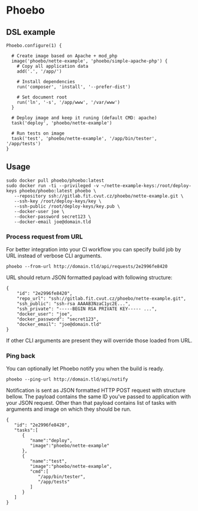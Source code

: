 # Phoebo

## DSL example

~~~
Phoebo.configure(1) {

  # Create image based on Apache + mod_php
  image('phoebo/nette-example', 'phoebo/simple-apache-php') {
    # Copy all application data
    add('.', '/app/')

    # Install dependencies
    run('composer', 'install', '--prefer-dist')

    # Set document root
    run('ln', '-s', '/app/www', '/var/www')
  }

  # Deploy image and keep it runing (default CMD: apache)
  task('deploy', 'phoebo/nette-example')

  # Run tests on image
  task('test', 'phoebo/nette-example', '/app/bin/tester', '/app/tests')
}
~~~

## Usage

~~~
sudo docker pull phoebo/phoebo:latest
sudo docker run -ti --privileged -v ~/nette-example-keys:/root/deploy-keys phoebo/phoebo:latest phoebo \
   --repository ssh://gitlab.fit.cvut.cz/phoebo/nette-example.git \
   --ssh-key /root/deploy-keys/key \
   --ssh-public /root/deploy-keys/key.pub \
   --docker-user joe \
   --docker-password secret123 \
   --docker-email joe@domain.tld
~~~

### Process request from URL

For better integration into your CI workflow you can specify build job by URL instead of verbose CLI arguments.

~~~
phoebo --from-url http://domain.tld/api/requests/2e2996fe8420
~~~

URL should return JSON formatted payload with following structure:

~~~
{
	"id": "2e2996fe8420",
	"repo_url": "ssh://gitlab.fit.cvut.cz/phoebo/nette-example.git",
	"ssh_public": "ssh-rsa AAAAB3NzaC1yc2E...",
	"ssh_private": "-----BEGIN RSA PRIVATE KEY----- ...",
	"docker_user": "joe",
	"docker_password": "secret123",
	"docker_email": "joe@domain.tld"
}
~~~

If other CLI arguments are present they will override those loaded from URL.

### Ping back

You can optionally let Phoebo notify you when the build is ready.

~~~
phoebo --ping-url http://domain.tld/api/notify
~~~

Notification is sent as JSON formatted HTTP POST request with structure bellow.
The payload contains the same ID you've passed to application with your JSON request.
Other than that payload contains list of tasks with arguments and image on which they should be run.

~~~
{
   "id": "2e2996fe8420",
   "tasks":[
      {
         "name":"deploy",
         "image":"phoebo/nette-example"
      },
      {
         "name":"test",
         "image":"phoebo/nette-example",
         "cmd":[
            "/app/bin/tester",
            "/app/tests"
         ]
      }
   ]
}
~~~
